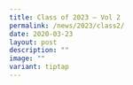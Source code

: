 ```yaml
---
title: Class of 2023 – Vol 2
permalink: /news/2023/class2/
date: 2020-03-23
layout: post
description: ""
image: ""
variant: tiptap
---
```

<p></p>
